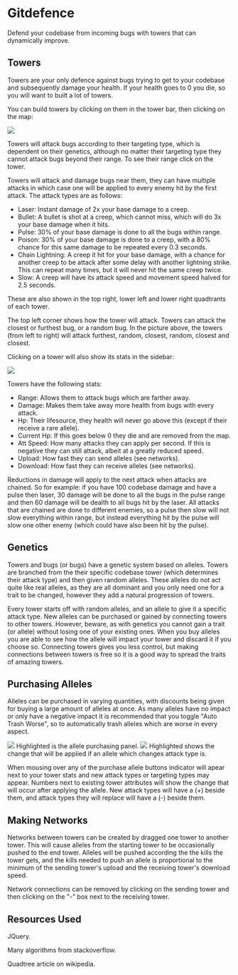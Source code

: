 # Gitdefence

Defend your codebase from incoming bugs with towers that can dynamically improve. 


## Towers

Towers are your only defence against bugs trying to get to your codebase and subsequently damage your health. If your health goes to 0 you die, so you will want to built a lot of towers.

You can build towers by clicking on them in the tower bar, then clicking on the map:

<img src="http://i.imgur.com/sDEbW.png" style="border:0;">

Towers will attack bugs according to their targeting type, which is dependent on their genetics, although no matter their targeting type they cannot attack bugs beyond their range. To see their range click on the tower.

Towers will attack and damage bugs near them, they can have multiple attacks in which case one will be applied to every enemy hit by the first attack. The attack types are as follows:

* Laser: Instant damage of 2x your base damage to a creep.
* Bullet: A bullet is shot at a creep, which cannot miss, which will do 3x your base damage when it hits.
* Pulse: 30% of your base damage is done to all the bugs within range.
* Poison: 30% of your base damage is done to a creep, with a 80% chance for this same damage to be repeated every 0.3 seconds.
* Chain Lightning: A creep it hit for your base damage, with a chance for another creep to be attack after some delay with another lightning strike. This can repeat many times, but it will never hit the same creep twice.
* Slow: A creep will have its attack speed and movement speed halved for 2.5 seconds.

These are also shown in the top right, lower left and lower right quadtrants of each tower.

The top left corner shows how the tower will attack. Towers can attack the closest or furthest bug, or a random bug. 
In the picture above, the towers (from left to right) will attack furthest, random, closest, random, closest and closest. 


Clicking on a tower will also show its stats in the sidebar:

<img src="http://i.imgur.com/vgcKZ.gif" style="border:0;">

Towers have the following stats:

* Range: Allows them to attack bugs which are farther away.
* Damage: Makes them take away more health from bugs with every attack.
* Hp: Their lifesource, they health will never go above this (except if their receive a rare allele).
* Current Hp: If this goes below 0 they die and are removed from the map.
* Att Speed: How many attacks they can apply per second. If this is negative they can still attack, albeit at a greatly reduced speed.
* Upload: How fast they can send alleles (see networks).
* Download: How fast they can receive alleles (see networks).



Reductions in damage will apply to the next attack when attacks are chained. So for example: if you have 100 codebase damage and have a pulse then laser, 30 damage will be done to all the bugs in the pulse range and then 60 damage will be dealth to all bugs hit by the laser. All attacks that are chained are done to different enemies, so a pulse then slow will not slow everything within range, but instead everything hit by the pulse will slow one other enemy (which could have also been hit by the pulse).


## Genetics

Towers and bugs (or bugs) have a genetic system based on alleles. Towers are branched from the their specific codebase tower (which determines their attack type) and then given random alleles. These alleles do not act quite like real alleles, as they are all dominant and you only need one for a trait to be changed, however they add a natural progression of towers. 

Every tower starts off with random alleles, and an allele to give it a specific attack type. New alleles can be purchased or gained by connecting towers to other towers. However, beware, as with genetics you cannot gain a trait (or allele) without losing one of your existing ones. When you buy alleles you are able to see how the allele will impact your tower and discard it if you choose so. Connecting towers gives you less control, but making connections between towers is free so it is a good way to spread the traits of amazing towers.


## Purchasing Alleles

Alleles can be purchased in varying quantities, with discounts being given for buying a large amount of alleles at once. As many alleles have no impact or only have a negative impact it is recommended that you toggle "Auto Trash Worse", so to automatically trash alleles which are worse in every aspect.

<img src="http://i.imgur.com/FgUKN.gif" style="border:0;">
Highlighted is the allele purchasing panel.

<img src="http://i.imgur.com/b1PQe.gif" style="border:0;">
Highlighted shows the change that will be applied if an allele which changes attack type is.

When mousing over any of the purchase allele buttons indicator will apear next to your tower stats and new attack types or targeting types may appear. Numbers next to existing tower attributes will show the change that will occur after applying the allele. New attack types will have a (+) beside them, and attack types they will replace will have a (-) beside them.


## Making Networks

Networks between towers can be created by dragged one tower to another tower. This will cause alleles from the starting tower to be occasionally pushed to the end tower. Alleles will be pushed according the the kills the tower gets, and the kills needed to push an allele is proportional to the minimum of the sending tower's upload and the receiving tower's download speed.

Network connections can be removed by clicking on the sending tower and then clicking on the "-" box next to the receiving tower.

## Resources Used

JQuery.

Many algorithms from stackoverflow.

Quadtree article on wikipedia.

